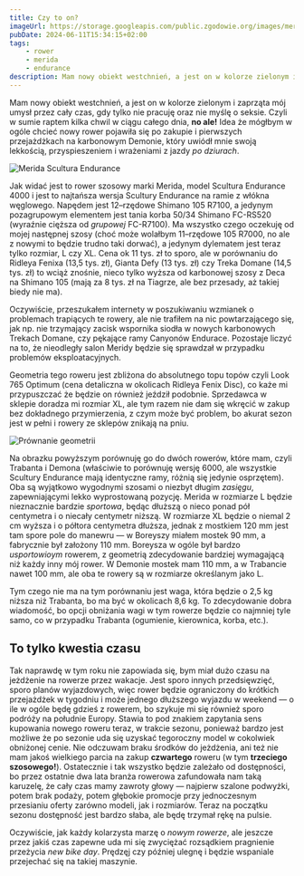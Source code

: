 ```yaml
---
title: Czy to on?
imageUrl: https://storage.googleapis.com/public.zgodowie.org/images/merida-scultura-endurance-4000-green.jpeg
pubDate: 2024-06-11T15:34:15+02:00
tags:
    - rower
    - merida
    - endurance
description: Mam nowy obiekt westchnień, a jest on w kolorze zielonym i zaprząta mój umysł przez cały czas, gdy tylko nie pracuję oraz nie myślę o seksie. Czyli w sumie raptem kilka chwil w ciągu całego dnia, **no ale!** Idea że mógłbym w ogóle chcieć nowy rower pojawiła się po zakupie i pierwszych przejażdżkach na karbonowym Demonie, który uwiódł mnie swoją lekkością, przyspieszeniem i wrażeniami z jazdy _po dziurach_.
---
```


Mam nowy obiekt westchnień, a jest on w kolorze zielonym i zaprząta mój umysł przez cały czas, gdy tylko nie pracuję oraz nie myślę o seksie. Czyli w sumie raptem kilka chwil w ciągu całego dnia, **no ale!** Idea że mógłbym w ogóle chcieć nowy rower pojawiła się po zakupie i pierwszych przejażdżkach na karbonowym Demonie, który uwiódł mnie swoją lekkością, przyspieszeniem i wrażeniami z jazdy _po dziurach_.

![Merida Scultura Endurance](https://storage.googleapis.com/public.zgodowie.org/images/merida-scultura-endurance-4000-green.jpeg 'Piękny zielony rower marki Merida')

Jak widać jest to rower szosowy marki Merida, model Scultura Endurance 4000 i jest to najtańsza wersja Scultury Endurance na ramie z włókna węglowego. Napędem jest 12&ndash;rzędowe Shimano 105 R7100, a jedynym pozagrupowym elementem jest tania korba 50/34 Shimano FC-RS520 (wyraźnie cięższa od _grupowej_ FC-R7100). Ma wszystko czego oczekuję od mojej następnej szosy (choć może wolałbym 11&ndash;rzędowe 105 R7000, no ale z nowymi to będzie trudno taki dorwać), a jedynym dylematem jest teraz tylko rozmiar, L czy XL. Cena ok 11 tys. zł to sporo, ale w porównaniu do Ridleya Fenixa (13,5 tys. zł), Gianta Defy (13 tys. zł) czy Treka Domane (14,5 tys. zł) to wciąż znośnie, nieco tylko wyższa od karbonowej szosy z Deca na Shimano 105 (mają za 8 tys. zł na Tiagrze, ale bez przesady, aż takiej biedy nie ma).

Oczywiście, przeszukałem internety w poszukiwaniu wzmianek o problemach trapiących te rowery, ale nie trafiłem na nic powtarzającego się, jak np. nie trzymający zacisk wspornika siodła w nowych karbonowych Trekach Domane, czy pękające ramy Canyonów Endurace. Pozostaje liczyć na to, że nieodległy salon Meridy będzie się sprawdzał w przypadku problemów eksploatacyjnych.

Geometria tego roweru jest zbliżona do absolutnego topu topów czyli Look 765 Optimum (cena detaliczna w okolicach Ridleya Fenix Disc), co każe mi przypuszczać że będzie on również jeździł podobnie. Sprzedawca w sklepie doradza mi rozmiar XL, ale tym razem nie dam się wkręcić w zakup bez dokładnego przymierzenia, z czym może być problem, bo akurat sezon jest w pełni i rowery ze sklepów znikają na pniu.

![Prównanie geometrii](https://storage.googleapis.com/public.zgodowie.org/images/scultura-porownanie.png 'Geometria w cyferkach')

Na obrazku powyższym porównuję go do dwóch rowerów, które mam, czyli Trabanta i Demona (właściwie to porównuję wersję 6000, ale wszystkie Scultury Endurance mają identyczne ramy, różnią się jedynie osprzętem). Oba są wyjątkowo wygodnymi szosami o niezbyt długim _zasięgu_, zapewniającymi lekko wyprostowaną pozycję. Merida w rozmiarze L będzie nieznacznie bardzie _sportowa_, będąc dłuższą o nieco ponad pół centymetra i o niecały centymetr niższą. W rozmiarze XL będzie o niemal 2 cm wyższa i o półtora centymetra dłuższa, jednak z mostkiem 120 mm jest tam spore pole do manewru &mdash; w Boreyszy miałem mostek 90 mm, a fabrycznie był założony 110 mm. Boreysza w ogóle był bardzo _usportowioym_ rowerem, z geometrią zdecydowanie bardziej wymagającą niż każdy inny mój rower. W Demonie mostek mam 110 mm, a w Trabancie nawet 100 mm, ale oba te rowery są w rozmiarze określanym jako L.

Tym czego nie ma na tym porównaniu jest waga, która będzie o 2,5 kg niższa niż Trabanta, bo ma być w okolicach 8,6 kg. To zdecydowanie dobra wiadomość, bo opcji obniżania wagi w tym rowerze będzie co najmniej tyle samo, co w przypadku Trabanta (ogumienie, kierownica, korba, etc.).

## To tylko kwestia czasu

Tak naprawdę w tym roku nie zapowiada się, bym miał dużo czasu na jeżdżenie na rowerze przez wakacje. Jest sporo innych przedsięwzięć, sporo planów wyjazdowych, więc rower będzie ograniczony do krótkich przejażdżek w tygodniu i może jednego dłuższego wyjazdu w weekend &mdash; o ile w ogóle będę gdzieś z rowerem, bo szykuje mi się również sporo podróży na południe Europy. Stawia to pod znakiem zapytania sens kupowania nowego roweru teraz, w trakcie sezonu, ponieważ bardzo jest możliwe że po sezonie uda się uzyskać tegoroczny model w cokolwiek obniżonej cenie. Nie odczuwam braku środków do jeżdżenia, ani też nie mam jakoś wielkiego parcia na zakup **czwartego** roweru (w tym **trzeciego szosowego!**). Ostatecznie i tak wszystko będzie zależało od dostępności, bo przez ostatnie dwa lata branża rowerowa zafundowała nam taką karuzelę, że cały czas mamy zawroty głowy &mdash; najpierw szalone podwyżki, potem brak podaży, potem głębokie promocje przy jednoczesnym przesianiu oferty zarówno modeli, jak i rozmiarów. Teraz na początku sezonu dostępność jest bardzo słaba, ale będę trzymał rękę na pulsie.

Oczywiście, jak każdy kolarzysta marzę o _nowym rowerze_, ale jeszcze przez jakiś czas zapewne uda mi się zwyciężać rozsądkiem pragnienie przeżycia _new bike day_. Prędzęj czy później ulegnę i będzie wspaniale przejechać się na takiej maszynie.
